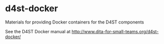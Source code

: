 # d4st-docker
Materials for providing Docker containers for the D4ST components

See the D4ST Docker manual at http://www.dita-for-small-teams.org/d4st-docker/
